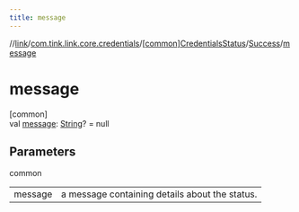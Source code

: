 ```yaml
---
title: message
---
```

//[link](../../../../index.html)/[com.tink.link.core.credentials](../../index.html)/[[common]CredentialsStatus](../index.html)/[Success](index.html)/[message](message.html)



# message



[common]\
val [message](message.html): [String](https://kotlinlang.org/api/latest/jvm/stdlib/kotlin/-string/index.html)? = null



## Parameters


common

| | |
|---|---|
| message | a message containing details about the status. |




